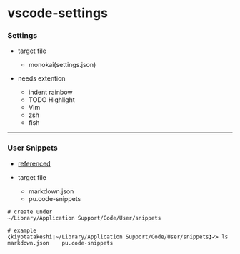 # vscode-settings

### Settings

- target file
    - monokai(settings.json)

- needs extention
    - indent rainbow
    - TODO Highlight
    - Vim
    - zsh
    - fish

---
### User Snippets

- [referenced](https://qiita.com/kitfactory/items/31cdf80cf1d3d8b42de8)

- target file
    - markdown.json
    - pu.code-snippets

```
# create under
~/Library/Application Support/Code/User/snippets

# example
❰kiyotatakeshi❙~/Library/Application Support/Code/User/snippets❱✔≻ ls
markdown.json    pu.code-snippets
```